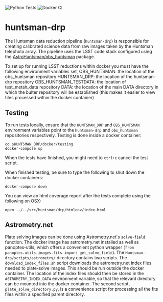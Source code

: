 ![Python Tests](https://github.com/AstroHuntsman/huntsman-drp/workflows/Python%20Tests/badge.svg?branch=develop)
![Docker CI](https://github.com/AstroHuntsman/huntsman-drp/workflows/Docker%20CI/badge.svg)

# huntsman-drp
The Huntsman data reduction pipeline (`huntsman-drp`) is responsible for creating calibrated science data from raw images taken by the Huntsman telephoto array. The pipeline uses the LSST code stack configured using the [AstroHuntsman/obs_huntsman](https://github.com/AstroHuntsman/obs_huntsman) package.

To set up for running LSST reductions within docker you must have the following environment variables set,
OBS_HUNTSMAN: the location of the obs_huntsman repository
HUNTSMAN_DRP: the location of the huntsman-drp repository
OBS_HUNTSMAN_TESTDATA: the location of test_metah_data repository
DATA: the location of the main DATA directory in which the bulter repository will be established (this makes it easier to view files processed within the docker container)

## Testing
To run tests locally, ensure that the `HUNTSMAN_DRP` and `OBS_HUNTSMAN` environment variables point to the `huntsman-drp` and `obs_huntsman` repositories respectively. Testing is done inside a docker container:
```
cd $HUNTSMAN_DRP/docker/testing
docker-compose up
```
When the tests have finished, you might need to ``ctrl+c`` cancel the test script. 

When finished testing, be sure to type the following to shut down the docker containers:
```
docker-compose down
```

You can view an html coverage report after the tests complete using the following on OSX:
```
open ../../src/huntsman/drp/htmlcov/index.html
```

## Astrometry.net
Plate solving images can be done using Astrometry.net's `solve-field` function. The docker image has astrometry.net installed as well as panoptes-utils, which offers a convenient python wrapper (`from panoptes.utils.images.fits import get_solve_field`). The `Huntsman-drp/scripts/astrometry/` directory contains two scripts. The `download_index_files.sh` script downloads the astrometry.net index files needed to plate-solve images. This should be run outside the docker container. The location of the index files should then be stored in the `ASTROMETRY_INDEX_DATA` environment variable, so that the relevant directory can be mounted into the docker container. The second script, `plate_solve_directory.py`, is a convenience script for processing all the fits files within a specified parent directory.
